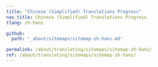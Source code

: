 ```yaml
---
title: "Chinese (Simplified) Translations Progress"
nav_title: Chinese (Simplified) Translations Progress
tlang: zh-hans

github:
  path: '_about/sitemaps/sitemap-zh-hans.md'

permalink: /about/translating/sitemaps/sitemap-zh-hans/
ref: /about/translating/sitemaps/sitemap-zh-hans/
---
```

